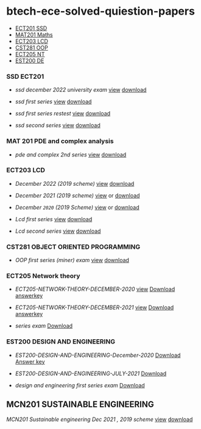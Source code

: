 # btech-ece-solved-quiestion-papers

- [ECT201 SSD](#ssd-ect201)
- [MAT201 Maths](#mat-201-pde-and-complex-analysis)
- [ECT203 LCD](#ect203-lcd)
- [CST281 OOP](#cst281-object-oriented-programming)
- [ECT205 NT](#ect205-network-theory)
- [EST200 DE](#est200-design-and-engineering)


### SSD ECT201

- *ssd december 2022 university exam*  [view](https://github.com/aruncs31s/btech-ece-solved-quiestion-papers/blob/main/ECT201-SSD/ssd%20december%202022%20sem%20exam.pdf)  [download](https://github.com/aruncs31s/btech-ece-solved-quiestion-papers/blob/main/ECT201-SSD/ssd%20december%202022%20sem%20exam.pdf?raw=true)

- *ssd first series*  [view](https://github.com/aruncs31s/btech-ece-solved-quiestion-papers/blob/main/ECT201-SSD/ssd%20first%20series.pdf) [download](https://github.com/aruncs31s/btech-ece-solved-quiestion-papers/blob/main/ECT201-SSD/ssd%20first%20series.pdf?raw=true)

- *ssd first series restest* [view](https://github.com/aruncs31s/btech-ece-solved-quiestion-papers/blob/main/ECT201-SSD/ssd%20first%20series%20retest.pdf)  [download](https://github.com/aruncs31s/btech-ece-solved-quiestion-papers/blob/main/ECT201-SSD/ssd%20first%20series%20retest.pdf?raw=true)
 
- *ssd second series*  [view](https://github.com/aruncs31s/btech-ece-solved-quiestion-papers/blob/main/ECT201-SSD/ssd%20second%20series.pdf)  [download](https://github.com/aruncs31s/btech-ece-solved-quiestion-papers/blob/main/ECT201-SSD/ssd%20second%20series.pdf?raw=true)



<!--- 
- *ssd december 2022 university exam*  [view](https://github.com/aruncs31s/btech-ece-solved-quiestion-papers/blob/main/ECT201-SSD/ssd%20december%202022%20sem%20exam.pdf)  [download](https://github.com/aruncs31s/btech-ece-solved-quiestion-papers/blob/main/ECT201-SSD/ssd%20december%202022%20sem%20exam.pdf?raw=true)

--->

### MAT 201 PDE and complex analysis

- *pde and complex 2nd series*  [view](https://github.com/aruncs31s/btech-ece-solved-quiestion-papers/raw/main/S3Maths-MAT201/pde%20and%20complex%202nd%20series.pdf)   [download](https://github.com/aruncs31s/btech-ece-solved-quiestion-papers/raw/main/S3Maths-MAT201/pde%20and%20complex%202nd%20series.pdf?raw=true)

### ECT203 LCD 
- *December 2022 (2019 scheme)* [view](https://github.com/aruncs31s/btech-ece-solved-quiestion-papers/blob/main/ECT203-LCD/2022%20december%20university%20exam.pdf)  [download](https://github.com/aruncs31s/btech-ece-solved-quiestion-papers/blob/main/ECT203-LCD/2022%20december%20university%20exam.pdf?raw=true)

- *December 2021 (2019 scheme)*  [view](https://github.com/aruncs31s/btech-ece-solved-quiestion-papers/blob/main/ECT203-LCD/ECT203-QP1.pdf)  or  [download](https://github.com/aruncs31s/btech-ece-solved-quiestion-papers/blob/main/ECT203-LCD/ECT203-QP1.pdf?raw=true)
- *December `2020` (2019 Scheme)*  [view](https://github.com/aruncs31s/btech-ece-solved-quiestion-papers/blob/main/ECT203-LCD/2020%20Dec.%20ECT203-A.pdf) or [download](https://github.com/aruncs31s/btech-ece-solved-quiestion-papers/blob/main/ECT203-LCD/2020%20Dec.%20ECT203-A.pdf?raw=true)

- *Lcd first series* [view](https://github.com/aruncs31s/btech-ece-solved-quiestion-papers/blob/main/ECT203-LCD/lcd%20first%20series.pdf)   [download](https://github.com/aruncs31s/btech-ece-solved-quiestion-papers/blob/main/ECT203-LCD/lcd%20first%20series.pdf?raw=true)

- *Lcd second series* [view](https://github.com/aruncs31s/btech-ece-solved-quiestion-papers/blob/main/ECT203-LCD/lcd%20second%20series.pdf)  [download](https://github.com/aruncs31s/btech-ece-solved-quiestion-papers/blob/main/ECT203-LCD/lcd%20second%20series.pdf?raw=true)



### CST281 OBJECT ORIENTED PROGRAMMING

- *OOP first series (miner) exam*  [view](https://github.com/aruncs31s/btech-ece-solved-quiestion-papers/blob/main/CST281-OOP/cst%20281%20object%20oriented%20programming.pdf)  [download](https://github.com/aruncs31s/btech-ece-solved-quiestion-papers/blob/main/CST281-OOP/cst%20281%20object%20oriented%20programming.pdf?raw=true)



### ECT205 Network theory 


- *ECT205-NETWORK-THEORY-DECEMBER-2020*  [view](https://github.com/aruncs31s/btech-ece-solved-quiestion-papers/blob/main/ECT205-NT/ECT205-NETWORK-THEORY-DECEMBER-2020.pdf) [Download](https://github.com/aruncs31s/btech-ece-solved-quiestion-papers/blob/main/ECT205-NT/ECT205-NETWORK-THEORY-DECEMBER-2020.pdf?raw=true)   [answerkey](https://github.com/aruncs31s/btech-ece-solved-quiestion-papers/blob/main/ECT205-NT/2020.pdf?raw=true)

- *ECT205-NETWORK-THEORY-DECEMBER-2021*  [view](https://github.com/aruncs31s/btech-ece-solved-quiestion-papers/blob/main/ECT205-NT/ECT205-NETWORK-THEORY-DECEMBER-2021.pdf)   [Download](https://github.com/aruncs31s/btech-ece-solved-quiestion-papers/blob/main/ECT205-NT/ECT205-NETWORK-THEORY-DECEMBER-2021.pdf?raw=true)  [answerkey](https://github.com/aruncs31s/btech-ece-solved-quiestion-papers/blob/main/ECT205-NT/2021.pdf?raw=true)              
- *series exam* [Download](https://github.com/aruncs31s/btech-ece-solved-quiestion-papers/blob/main/ECT205-NT/nt%20series%20exam.pdf?raw=true)


### EST200 DESIGN AND ENGINEERING

- *EST200-DESIGN-AND-ENGINEERING-December-2020*   [Download](https://github.com/aruncs31s/btech-ece-solved-quiestion-papers/raw/main/EST200%20DE/EST200-DESIGN-AND-ENGINEERING-December-2020.pdf)  [Answer key](https://github.com/aruncs31s/btech-ece-solved-quiestion-papers/raw/main/EST200%20DE/EST200%20DEC2020.pdf)

- *EST200-DESIGN-AND-ENGINEERING-JULY-2021*   [Download](https://github.com/aruncs31s/btech-ece-solved-quiestion-papers/raw/main/EST200%20DE/EST200-DESIGN-AND-ENGINEERING-JULY-2021.pdf)

- *design and engineering first series exam*   [Download](https://github.com/aruncs31s/btech-ece-solved-quiestion-papers/raw/main/EST200%20DE/design%20and%20engineering%20first%20series%20exam.pdf)



## MCN201 SUSTAINABLE ENGINEERING
*MCN201 Sustainable engineering Dec 2021 , 2019 scheme*  [view](https://github.com/aruncs31s/btech-ece-solved-quiestion-papers/blob/main/MCN201/MCN201%20SUSTAINABLE%20ENGINEERING%2C%20DECEMBER%202021.pdf)  [download](https://github.com/aruncs31s/btech-ece-solved-quiestion-papers/raw/main/MCN201/MCN201%20SUSTAINABLE%20ENGINEERING%2C%20DECEMBER%202021.pdf)

